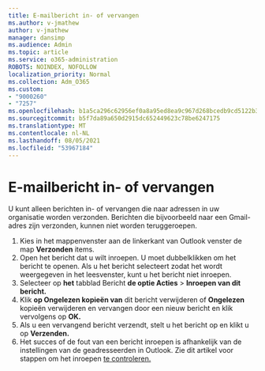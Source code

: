 ```yaml
---
title: E-mailbericht in- of vervangen
ms.author: v-jmathew
author: v-jmathew
manager: dansimp
ms.audience: Admin
ms.topic: article
ms.service: o365-administration
ROBOTS: NOINDEX, NOFOLLOW
localization_priority: Normal
ms.collection: Adm_O365
ms.custom:
- "9000260"
- "7257"
ms.openlocfilehash: b1a5ca296c62956ef0a8a95ed8ea9c967d268bcedb9cd5122b39a9678ba1f152
ms.sourcegitcommit: b5f7da89a650d2915dc652449623c78be6247175
ms.translationtype: MT
ms.contentlocale: nl-NL
ms.lasthandoff: 08/05/2021
ms.locfileid: "53967184"
---
```

# <a name="recall-or-replace-email-message"></a>E-mailbericht in- of vervangen

U kunt alleen berichten in- of vervangen die naar adressen in uw organisatie worden verzonden. Berichten die bijvoorbeeld naar een Gmail-adres zijn verzonden, kunnen niet worden teruggeroepen.

1. Kies in het mappenvenster aan de linkerkant van Outlook venster de map **Verzonden** items.
2. Open het bericht dat u wilt inroepen. U moet dubbelklikken om het bericht te openen. Als u het bericht selecteert zodat het wordt weergegeven in het leesvenster, kunt u het bericht niet inroepen.
3. Selecteer op **het** tabblad Bericht **de optie Acties**  >  **Inroepen van dit bericht.**
4. Klik **op Ongelezen kopieën van** dit bericht verwijderen of **Ongelezen** kopieën verwijderen en vervangen door een nieuw bericht en klik vervolgens op **OK.**
5. Als u een vervangend bericht verzendt, stelt u het bericht op en klikt u op **Verzenden.**
6. Het succes of de fout van een bericht inroepen is afhankelijk van de instellingen van de geadresseerden in Outlook. Zie dit artikel voor stappen om het inroepen [te controleren.](https://support.office.com/article/recall-or-replace-an-email-message-that-you-sent-35027f88-d655-4554-b4f8-6c0729a723a0#tocheck)
